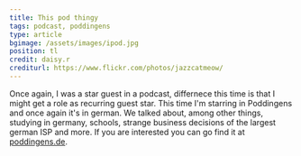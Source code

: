 ```yaml
---
title: This pod thingy
tags: podcast, poddingens
type: article
bgimage: /assets/images/ipod.jpg
position: tl
credit: daisy.r
crediturl: https://www.flickr.com/photos/jazzcatmeow/
---
```



Once again, I was a star guest in a podcast, differnece this time is
that I might get a role as recurring guest star. This time I'm starring
in Poddingens and once again it's in german. We talked
about, among other things, studying in germany, schools, strange
business decisions of the largest german ISP and more. If you are
interested you can go find it at [poddingens.de](http://poddingens.de/019/).
<!--more-->
